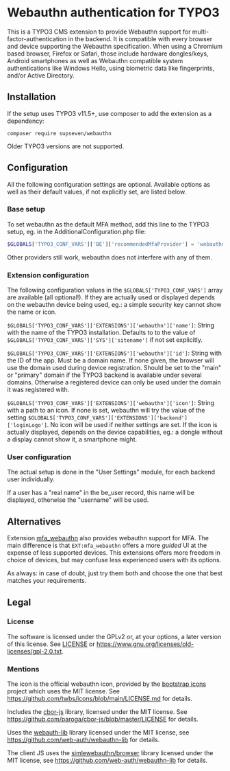 # Webauthn authentication for TYPO3

This is a TYPO3 CMS extension to provide Webauthn support for
multi-factor-authentication in the backend. It is compatible with every
browser and device supporting the Webauthn specification. When using a
Chromium based browser, Firefox or Safari, those include hardware
dongles/keys, Android smartphones as well as Webauthn compatible system
authentications like Windows Hello, using biometric data like fingerprints,
and/or Active Directory.

## Installation

If the setup uses TYPO3 v11.5+, use composer to add the extension as a
dependency:

```shell
composer require supseven/webauthn
```

Older TYPO3 versions are not supported.

## Configuration

All the following configuration settings are optional. Available options as
well as their default values, if not explicitly set, are listed below.

### Base setup

To set webauthn as the default MFA method, add this line to the
TYPO3 setup, eg. in the AdditionalConfiguration.php file:

```php
$GLOBALS['TYPO3_CONF_VARS']['BE']['recommendedMfaProvider'] = 'webauthn';
```

Other providers still work, webauthn does not interfere with any of them.

### Extension configuration

The following configuration values in the `$GLOBALS['TYPO3_CONF_VARS']`
array are available (all optional!). If they are actually used or displayed
depends on the webauthn device being used, eg.: a simple security key cannot
show the name or icon.

`$GLOBALS['TYPO3_CONF_VARS']['EXTENSIONS']['webauthn']['name']`: String
with the name of the TYPO3 installation. Defaults to to the value of
`$GLOBALS['TYPO3_CONF_VARS']['SYS']['sitename']` if not set explicitly.

`$GLOBALS['TYPO3_CONF_VARS']['EXTENSIONS']['webauthn']['id']`: String
with the ID of the app. Must be a domain name. If none given, the browser will
use the domain used during device registration. Should be set to the "main"
or "primary" domain if the TYPO3 backend is available under several domains.
Otherwise a registered device can only be used under the domain it was
registered with.

`$GLOBALS['TYPO3_CONF_VARS']['EXTENSIONS']['webauthn']['icon']`: String
with a path to an icon. If none is set, webauthn will try the value of the
setting `$GLOBALS['TYPO3_CONF_VARS']['EXTENSIONS']['backend']['loginLogo']`.
No icon will be used if neither settings are set.
If the icon is actually displayed, depends on the device capabilities, eg.:
a dongle without a display cannot show it, a smartphone might.

### User configuration

The actual setup is done in the "User Settings" module, for each backend
user individually.

If a user has a "real name" in the be_user record, this name will be
displayed, otherwise the "username" will be used.

## Alternatives

Extension [mfa_webauthn](https://github.com/bnf/mfa_webauthn) also provides
webauthn support for MFA. The main difference is that `EXT:mfa_webauthn`
offers a more *guided* UI at the expense of less supported devices. This
extensions offers more freedom in choice of devices, but may confuse less
experienced users with its options.

As always: in case of doubt, just try them both and choose the one that best
matches your requirements.

## Legal

### License

The software is licensed under the GPLv2 or, at your options, a later
version of this license. See [LICENSE](./LICENSE) or
<https://www.gnu.org/licenses/old-licenses/gpl-2.0.txt>.

### Mentions

The icon is the official webauthn icon, provided by the
[bootstrap icons](https://icons.getbootstrap.com/)
project which uses the MIT license. See
<https://github.com/twbs/icons/blob/main/LICENSE.md> for details.

Includes the [cbor-js](https://github.com/paroga/cbor-js) library, licensed
under the MIT license. See
<https://github.com/paroga/cbor-js/blob/master/LICENSE> for details.

Uses the [webauth-lib](https://webauthn-doc.spomky-labs.com/) library
licensed under the MIT license, see
<https://github.com/web-auth/webauthn-lib> for details.

The client JS uses the [simlewebauthn/browser](https://simplewebauthn.dev/docs/packages/browser)
library licensed under the MIT license, see
<https://github.com/web-auth/webauthn-lib> for details.
